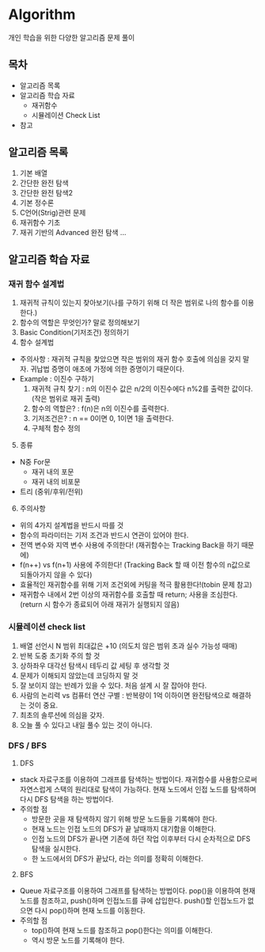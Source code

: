 # Algorithm 
개인 학습을 위한 다양한 알고리즘 문제 풀이

## 목차
* 알고리즘 목록
* 알고리즘 학습 자료
  * 재귀함수 
  * 시뮬레이션 Check List
* 참고

## 알고리즘 목록
1. 기본 배열
2. 간단한 완전 탐색
3. 간단한 완전 탐색2
4. 기본 정수론
5. C언어(Strig)관련 문제
6. 재귀함수 기초
7. 재귀 기반의 Advanced 완전 탐색
...

## 알고리즘 학습 자료
### 재귀 함수 설계법
1. 재귀적 규칙이 있는지 찾아보기(나를 구하기 위해 더 작은 범위로 나의 함수를 이용한다.)
2. 함수의 역할은 무엇인가? 말로 정의해보기
3. Basic Condition(기저조건) 정의하기
4. 함수 설계법
* 주의사항 : 재귀적 규칙을 찾았으면 작은 범위의 재귀 함수 호출에 의심을 갖지 말자. 귀납법 증명이 애초에 가정에 의한 증명이기 때문이다. 
* Example : 이진수 구하기
  1. 재귀적 규칙 찾기 : n의 이진수 값은 n/2의 이진수에다 n%2를 출력한 값이다. (작은 범위로 재귀 출력)
  2. 함수의 역할은? : f(n)은 n의 이진수를 출력한다.
  3. 기저조건은? : n == 0이면 0, 1이면 1을 출력한다.
  4. 구체적 함수 정의
5. 종류
 - N중 For문
   - 재귀 내의 포문
   - 재귀 내의 비포문
 - 트리 (중위/후위/전위)

6. 주의사항
- 위의 4가지 설계법을 반드시 따를 것
- 함수의 파라미터는 기저 조건과 반드시 연관이 있어야 한다.
- 전역 변수와 지역 변수 사용에 주의한다! (재귀함수는 Tracking Back을 하기 때문에)
- f(n++) vs f(n+1) 사용에 주의한다! (Tracking Back 할 때 이전 함수의 n값으로 되돌아가지 않을 수 있다)
- 효율적인 재귀함수를 위해 기저 조건외에 커팅을 적극 활용한다!(tobin 문제 참고)
- 재귀함수 내에서 2번 이상의 재귀함수를 호출할 때 return; 사용을 조심한다.(return 시 함수가 종료되어 아래 재귀가 실행되지 않음)

### 시뮬레이션 check list
1. 배열 선언시 N 범위 최대값은 +10 (의도치 않은 범위 초과 실수 가능성 때매)
2. 반복 도중 초기화 주의 할 것
3. 상하좌우 대각선 탐색시 테두리 값 세팅 후 생각할 것
4. 문제가 이해되지 않았는데 코딩하지 말 것
5. 잘 보이지 않는 반례가 있을 수 있다. 처음 설계 시 잘 잡아야 한다.
6. 사람의 논리력 vs 컴퓨터 연산 구별 : 반복량이 1억 이하이면 완전탐색으로 해결하는 것이 중요.
7. 최초의 솔루션에 의심을 갖자.
8. 오늘 풀 수 있다고 내일 풀수 있는 것이 아니다.

### DFS / BFS
1. DFS
- stack 자료구조를 이용하여 그래프를 탐색하는 방법이다. 재귀함수를 사용함으로써 자연스럽게 스택의 원리대로 탐색이 가능하다. 
현재 노드에서 인접 노드를 탐색하며 다시 DFS 탐색을 하는 방법이다. 
- 주의할 점
  - 방문한 곳을 재 탐색하지 않기 위해 방문 노드들을 기록해야 한다.
  - 현재 노드는 인접 노드의 DFS가 끝 날때까지 대기함을 이해한다.
  - 인접 노드의 DFS가 끝나면 기존에 하던 작업 이후부터 다시 순차적으로 DFS 탐색을 실시한다.
  - 한 노드에서의 DFS가 끝났다, 라는 의미를 정확히 이해한다.

2. BFS
- Queue 자료구조를 이용하여 그래프를 탐색하는 방법이다. pop()을 이용하여 현재 노드를 참조하고, push()하며 인접노드를 큐에 삽입한다. 
push()할 인접노드가 없으면 다시 pop()하며 현재 노드를 이동한다.
- 주의할 점
  - top()하여 현재 노드를 참조하고 pop()한다는 의미를 이해한다. 
  - 역시 방문 노드를 기록해야 한다.

   
 
